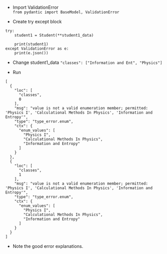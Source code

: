 - Import ValidationError  
` from pydantic import BaseModel, ValidationError `  

- Create try except block  

```commandline
try:
    student1 = Student(**student1_data)

    print(student1)
except ValidationError as e:
    print(e.json())
```

- Change student1_data
` "classes": ["Information and Ent", "Physics"] `

- Run
```commandline
[
  {
    "loc": [
      "classes",
      0
    ],
    "msg": "value is not a valid enumeration member; permitted: 'Physics I', 'Calculational Methods In Physics', 'Information and Entropy'",
    "type": "type_error.enum",
    "ctx": {
      "enum_values": [
        "Physics I",
        "Calculational Methods In Physics",
        "Information and Entropy"
      ]
    }
  },
  {
    "loc": [
      "classes",
      1
    ],
    "msg": "value is not a valid enumeration member; permitted: 'Physics I', 'Calculational Methods In Physics', 'Information and Entropy'",
    "type": "type_error.enum",
    "ctx": {
      "enum_values": [
        "Physics I",
        "Calculational Methods In Physics",
        "Information and Entropy"
      ]
    }
  }
]

```

- Note the good error explanations.